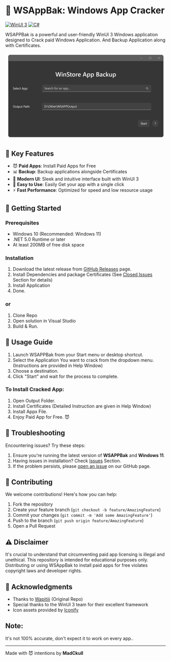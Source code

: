 # 📱 WSAppBak: Windows App Cracker

[![WinUI 3](https://img.shields.io/badge/WinUI-3-blue)](https://docs.microsoft.com/en-us/windows/apps/winui/winui3/)
[![C#](https://img.shields.io/badge/C%23-Latest-green.svg)](https://docs.microsoft.com/en-us/dotnet/csharp/)

WSAPPBak is a powerful and user-friendly WinUI 3 Windows application designed to Crack paid Windows Application. And Backup Application along with Certificates.

![WSAPPBak Demo](WSAppBak/WSAppBak/Assets/WSAppBak_Preview.png)

## 🚀 Key Features

- 😈 **Paid Apps**: Install Paid Apps for Free
- 📊 **Backup**: Backup applications alongside Certificates
- 🎨 **Modern UI**: Sleek and intuitive interface built with WinUI 3
- 🔄 **Easy to Use**: Easily Get your app with a single click
- ⚡ **Fast Performance**: Optimized for speed and low resource usage

## 🏁 Getting Started

### Prerequisites

- Windows 10 (Recommended: Windows 11)
- .NET 5.0 Runtime or later
- At least 200MB of free disk space

### Installation

1. Download the latest release from [GitHub Releases](https://github.com/MadCkull/WSAppBak/releases) page.
2. Install Dependencies and package Certificates (See [Closed Issues](https://github.com/MadCkull/WSAppBak/issues?q=is%3Aissue+is%3Aclosed) Section for details)
3. Install Application
4. Done.
### or
1. Clone Repo
2. Open solution in Visual Studio
3. Build & Run.


## 📘 Usage Guide

1. Launch WSAPPBak from your Start menu or desktop shortcut.
2. Select the Application You want to crack from the dropdown menu.(Instructions are provided in Help Window)
3. Choose a destination.
4. Click "Start" and wait for the process to complete.

### To Install Cracked App:

1. Open Output Folder.
2. Install Certificates (Detailed Instruction are given in Help Window)
3. Install Appx File.
4. Enjoy Paid App for Free. 😈

## 🔧 Troubleshooting

Encountering issues? Try these steps:

1. Ensure you're running the latest version of **WSAPPBak** and **Windows 11**.
2. Having issues in installation? Check [Issues](https://github.com/MadCkull/WSAppBak/issues?q=is%3Aissue+is%3Aclosed) Section.
3. If the problem persists, please [open an issue](https://github.com/MadCkull/WSAppBak/issues) on our GitHub page.

## 🤝 Contributing

We welcome contributions! Here's how you can help:

1. Fork the repository
2. Create your feature branch (`git checkout -b feature/AmazingFeature`)
3. Commit your changes (`git commit -m 'Add some AmazingFeature'`)
4. Push to the branch (`git push origin feature/AmazingFeature`)
5. Open a Pull Request

## ⚠️ Disclaimer

  It's crucial to understand that circumventing paid app licensing is illegal and unethical. This repository is intended for educational purposes only. Distributing or using WSAppBak to install paid apps for free violates copyright laws and developer rights.

## 👏 Acknowledgments

- Thanks to [Wapitiii](https://github.com/Wapitiii/WSAppBak.git) (Original Repo)
- Special thanks to the WinUI 3 team for their excellent framework
- Icon assets provided by [Iconify](https://iconify.design/)


## Note:

It's not 100% accurate, don't expect it to work on every app..

---

Made with 😈 intentions by **MadCkull**
